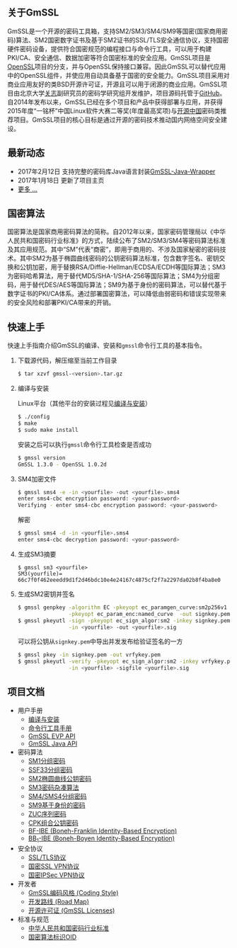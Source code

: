## 关于GmSSL

GmSSL是一个开源的密码工具箱，支持SM2/SM3/SM4/SM9等国密(国家商用密码)算法、SM2国密数字证书及基于SM2证书的SSL/TLS安全通信协议，支持国密硬件密码设备，提供符合国密规范的编程接口与命令行工具，可以用于构建PKI/CA、安全通信、数据加密等符合国密标准的安全应用。GmSSL项目是[OpenSSL](https://www.openssl.org)项目的分支，并与OpenSSL保持接口兼容。因此GmSSL可以替代应用中的OpenSSL组件，并使应用自动具备基于国密的安全能力。GmSSL项目采用对商业应用友好的类BSD开源许可证，开源且可以用于闭源的商业应用。GmSSL项目由北京大学[关志](http://infosec.pku.edu.cn/~guanzhi/)副研究员的密码学研究组开发维护，项目源码托管于[GitHub](https://github.com/guanzhi/GmSSL)。自2014年发布以来，GmSSL已经在多个项目和产品中获得部署与应用，并获得2015年度“一铭杯”中国Linux软件大赛二等奖(年度最高奖项)与[开源中国](https://www.oschina.net/p/GmSSL)密码类推荐项目。GmSSL项目的核心目标是通过开源的密码技术推动国内网络空间安全建设。

## 最新动态

- 2017年2月12日 支持完整的密码库Java语言封装[GmSSL-Java-Wrapper](http://gmssl.org/docs/java-api.html)
- 2017年1月18日 更新了项目主页
- [更多 ...](http://gmssl.org/docs/changelog.html)

## 国密算法

国密算法是国家商用密码算法的简称。自2012年以来，国家密码管理局以《中华人民共和国密码行业标准》的方式，陆续公布了SM2/SM3/SM4等密码算法标准及其应用规范。其中“SM”代表“商密”，即用于商用的、不涉及国家秘密的密码技术。其中SM2为基于椭圆曲线密码的公钥密码算法标准，包含数字签名、密钥交换和公钥加密，用于替换RSA/Diffie-Hellman/ECDSA/ECDH等国际算法；SM3为密码哈希算法，用于替代MD5/SHA-1/SHA-256等国际算法；SM4为分组密码，用于替代DES/AES等国际算法；SM9为基于身份的密码算法，可以替代基于数字证书的PKI/CA体系。通过部署国密算法，可以降低由弱密码和错误实现带来的安全风险和部署PKI/CA带来的开销。

## 快速上手

快速上手指南介绍GmSSL的编译、安装和`gmssl`命令行工具的基本指令。

1. 下载源代码，解压缩至当前工作目录

   ```sh
   $ tar xzvf gmssl-<version>.tar.gz
   ```

2. 编译与安装

   Linux平台（其他平台的安装过程见[编译与安装](http://gmssl.org)）

   ```sh
   $ ./config
   $ make
   $ sudo make install
   ```

   安装之后可以执行`gmssl`命令行工具检查是否成功

   ```sh
   $ gmssl version
   GmSSL 1.3.0 - OpenSSL 1.0.2d
   ```

3. SM4加密文件

   ```sh
   $ gmssl sms4 -e -in <yourfile> -out <yourfile>.sms4
   enter sms4-cbc encryption password: <your-password>
   Verifying - enter sms4-cbc encryption password: <your-password>
   ```

   解密

   ```sh
   $ gmssl sms4 -d -in <yourfile>.sms4
   enter sms4-cbc decryption password: <your-password>
   ```

4. 生成SM3摘要

   ```
   $ gmssl sm3 <yourfile>
   SM3(yourfile)= 66c7f0f462eeedd9d1f2d46bdc10e4e24167c4875cf2f7a2297da02b8f4ba8e0
   ```

5. 生成SM2密钥并签名

   ```sh
   $ gmssl genpkey -algorithm EC -pkeyopt ec_paramgen_curve:sm2p256v1 \
                   -pkeyopt ec_param_enc:named_curve  -out signkey.pem
   $ gmssl pkeyutl -sign -pkeyopt ec_sign_algor:sm2 -inkey signkey.pem \
                   -in <yourfile> -out <yourfile>.sig
   ```

   可以将公钥从`signkey.pem`中导出并发发布给验证签名的一方

   ```sh
   $ gmssl pkey -in signkey.pem -out vrfykey.pem
   $ gmssl pkeyutl -verify -pkeyopt ec_sign_algor:sm2 -inkey vrfykey.pem \
                   -in <yourfile> -sigfile <yourfile>.sig
   ```


## 项目文档

- 用户手册
   * [编译与安装](http://gmssl.org/docs/install.html)
   * [命令行工具手册](http://gmssl.org/docs/commands.html)
   * [GmSSL EVP API](http://gmssl.org/docs/evp-api.html)
   * [GmSSL Java API](http://gmssl.org/docs/java-api.html)
- 密码算法
   * [SM1分组密码](http://gmssl.org/docs/sm1.html)
   * [SSF33分组密码](http://gmssl.org/docs/ssf33.html)
   * [SM2椭圆曲线公钥密码](http://gmssl.org/docs/sm2.html)
   * [SM3密码杂凑算法](http://gmssl.org/docs/sm3.html)
   * [SM4/SMS4分组密码](http://gmssl.org/docs/sm4.html)
   * [SM9基于身份的密码](http://gmssl.org/docs/sm9.html)
   * [ZUC序列密码](http://gmssl.org/docs/zuc.html)
   * [CPK组合公钥密码](http://gmssl.org/docs/cpk.html)
   * [BF-IBE (Boneh-Franklin Identity-Based Encryption)](http://gmssl.org/docs/bfibe.html)
   * [BB<sub>1</sub>-IBE (Boneh-Boyen Identity-Based Encryption)](http://gmssl.org/docs/bb1ibe.html)
- 安全协议
   * [SSL/TLS协议](http://gmssl.org/docs/ssl.html)
   * [国密SSL VPN协议](http://gmssl.org/docs/sslvpn.html)
   * [国密IPSec VPN协议](http://gmssl.org/docs/ipsecvpn.html)
- 开发者
   * [GmSSL编码风格 (Coding Style)](http://gmssl.org/docs/gmssl-coding-style.html)
   * [开发路线 (Road Map)](http://gmssl.org/docs/roadmap.html)
   * [开源许可证 (GmSSL Licenses)](http://gmssl.org/docs/licenses.html)
- 标准与规范
   * [中华人民共和国密码行业标准](http://gmssl.org/docs/standards.html)
   * [国密算法标识OID](http://gmssl.org/docs/oid.html)
